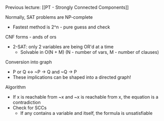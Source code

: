 Previous lecture: [[PT - Strongly Connected Components]]


Normally, SAT problems are NP-complete
- Fastest method is 2^n - pure guess and check

CNF forms - ands of ors
- 2-SAT: only 2 variables are being OR'd at a time
	- Solvable in O(N + M) (N - number of vars, M - number of clauses)

Conversion into graph
- P or Q <-> ~P -> Q and ~Q -> P
- These implications can be shaped into a directed graph!

Algorithm
- If x is reachable from ~x and ~x is reachable from x, the equation is a contradiction
- Check for SCCs
	- If any contains a variable and itself, the formula is unsatisfiable